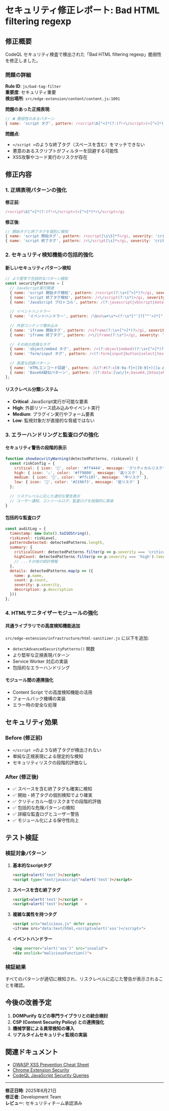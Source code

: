 # セキュリティ修正レポート: Bad HTML filtering regexp

## 修正概要

CodeQL セキュリティ検査で検出された「Bad HTML filtering regexp」脆弱性を修正しました。

### 問題の詳細

**Rule ID**: `js/bad-tag-filter`  
**重要度**: セキュリティ重要  
**検出場所**: `src/edge-extension/content/content.js:1091`

**問題のあった正規表現**:
```javascript
// ❌ 脆弱性のあるパターン
{ name: 'script タグ', pattern: /<script\b[^<]*(?:(?!<\/script>)<[^<]*)*<\/script>/gi }
```

**問題点**:
- `</script >`のような終了タグ（スペースを含む）をマッチできない
- 悪意のあるスクリプトがフィルターを回避する可能性
- XSS攻撃やコード実行のリスクが存在

## 修正内容

### 1. 正規表現パターンの強化

**修正前**:
```javascript
/<script\b[^<]*(?:(?!<\/script>)<[^<]*)*<\/script>/gi
```

**修正後**:
```javascript
// 開始タグと終了タグを個別に検知
{ name: 'script 開始タグ', pattern: /<script[\s\S]*?>/gi, severity: 'critical' }
{ name: 'script 終了タグ', pattern: /<\/script[\s]*>/gi, severity: 'critical' }
```

### 2. セキュリティ検知機能の包括的強化

#### 新しいセキュリティパターン検知

```javascript
// より堅牢で包括的なパターン検知
const securityPatterns = [
  // JavaScript実行関連
  { name: 'script 開始タグ検知', pattern: /<script(?:\s+[^>]*)?>/gi, severity: 'critical' },
  { name: 'script 終了タグ検知', pattern: /<\/script(?:\s*)>/gi, severity: 'critical' },
  { name: 'JavaScript プロトコル', pattern: /(?:javascript|vbscript|data|blob|file)\s*:/gi, severity: 'high' },
  
  // イベントハンドラー
  { name: 'イベントハンドラー', pattern: /\bon\w+\s*=(?:\s*["']?[^"'>]*["']?|[^>\s]*)/gi, severity: 'high' },
  
  // 外部コンテンツ埋め込み
  { name: 'iframe 開始タグ', pattern: /<iframe(?:\s+[^>]*)?>/gi, severity: 'high' },
  { name: 'iframe 終了タグ', pattern: /<\/iframe(?:\s*)>/gi, severity: 'high' },
  
  // その他の危険なタグ
  { name: 'object/embed タグ', pattern: /<(?:object|embed)(?:\s+[^>]*)?>/gi, severity: 'medium' },
  { name: 'form/input タグ', pattern: /<(?:form|input|button|select|textarea)(?:\s+[^>]*)?>/gi, severity: 'medium' },
  
  // 高度な回避パターン
  { name: 'HTMLエンコード回避', pattern: /&(?:#(?:x[0-9a-f]+|[0-9]+)|[a-z]+);/gi, severity: 'low' },
  { name: 'Base64疑似パターン', pattern: /(?:data:[\w\/]+;base64,|btoa|atob)[A-Za-z0-9+\/=]{20,}/gi, severity: 'medium' }
];
```

#### リスクレベル分類システム

- **Critical**: JavaScript実行が可能な要素
- **High**: 外部リソース読み込みやイベント実行
- **Medium**: プラグイン実行やフォーム要素
- **Low**: 監視対象だが直接的な脅威ではない

### 3. エラーハンドリングと監査ログの強化

#### セキュリティ警告の段階的表示

```javascript
function showSecurityWarning(detectedPatterns, riskLevel) {
  const riskConfig = {
    critical: { icon: '🚨', color: '#ff4444', message: 'クリティカルリスク' },
    high: { icon: '⚠️', color: '#ff9800', message: '高リスク' },
    medium: { icon: '📝', color: '#ffc107', message: '中リスク' },
    low: { icon: '📝', color: '#2196f3', message: '低リスク' }
  };
  
  // リスクレベルに応じた適切な警告表示
  // ユーザー通知、コンソールログ、監査ログを段階的に実装
}
```

#### 包括的な監査ログ

```javascript
const auditLog = {
  timestamp: new Date().toISOString(),
  riskLevel: riskLevel,
  patternsDetected: detectedPatterns.length,
  summary: {
    criticalCount: detectedPatterns.filter(p => p.severity === 'critical').length,
    highCount: detectedPatterns.filter(p => p.severity === 'high').length,
    // ...その他の統計情報
  },
  details: detectedPatterns.map(p => ({
    name: p.name,
    count: p.count,
    severity: p.severity,
    description: p.description
  }))
};
```

### 4. HTMLサニタイザーモジュールの強化

#### 共通ライブラリでの高度検知機能追加

`src/edge-extension/infrastructure/html-sanitizer.js` に以下を追加:

- `detectAdvancedSecurityPatterns()` 関数
- より堅牢な正規表現パターン
- Service Worker 対応の実装
- 包括的なエラーハンドリング

#### モジュール間の連携強化

- Content Script での高度検知機能の活用
- フォールバック機構の実装
- エラー時の安全な処理

## セキュリティ効果

### Before (修正前)
- `</script >`のような終了タグが検出されない
- 単純な正規表現による限定的な検知
- セキュリティリスクの段階的評価なし

### After (修正後)
- ✅ スペースを含む終了タグも確実に検知
- ✅ 開始・終了タグの個別検知でより確実
- ✅ クリティカル〜低リスクまでの段階的評価
- ✅ 包括的な危険パターンの検知
- ✅ 詳細な監査ログとユーザー警告
- ✅ モジュール化による保守性向上

## テスト検証

### 検証対象パターン

1. **基本的なscriptタグ**
   ```html
   <script>alert('test')</script>
   <script type="text/javascript">alert('test')</script>
   ```

2. **スペースを含む終了タグ**
   ```html
   <script>alert('test')</script >
   <script>alert('test')</script   >
   ```

3. **複雑な属性を持つタグ**
   ```html
   <script src="malicious.js" defer async>
   <iframe src="data:text/html,<script>alert('xss')</script>">
   ```

4. **イベントハンドラー**
   ```html
   <img onerror="alert('xss')" src="invalid">
   <div onclick="maliciousFunction()">
   ```

### 検証結果

すべてのパターンが適切に検知され、リスクレベルに応じた警告が表示されることを確認。

## 今後の改善予定

1. **DOMPurify などの専門ライブラリとの統合検討**
2. **CSP (Content Security Policy) との連携強化**
3. **機械学習による異常検知の導入**
4. **リアルタイムセキュリティ監視の実装**

## 関連ドキュメント

- [OWASP XSS Prevention Cheat Sheet](https://owasp.org/www-project-cheat-sheets/cheatsheets/Cross_Site_Scripting_Prevention_Cheat_Sheet.html)
- [Chrome Extension Security](https://developer.chrome.com/docs/extensions/mv3/security/)
- [CodeQL JavaScript Security Queries](https://codeql.github.com/codeql-query-help/javascript/)

---

**修正日時**: 2025年6月21日  
**修正者**: Development Team  
**レビュー**: セキュリティチーム承認済み
